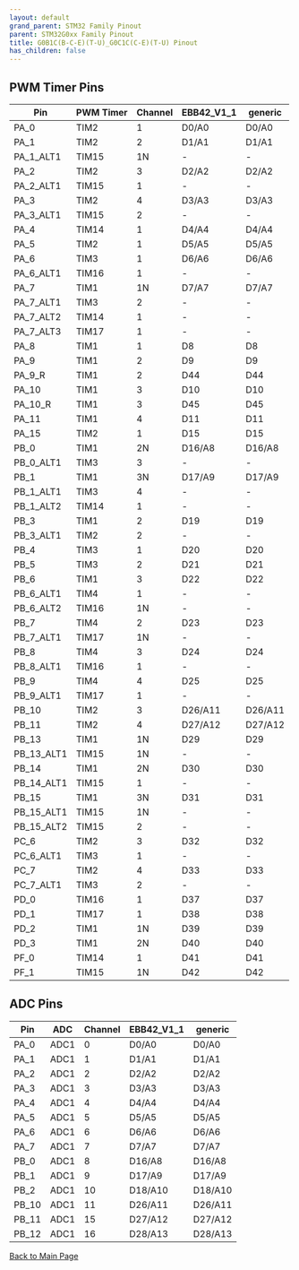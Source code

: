 ```yaml
---
layout: default
grand_parent: STM32 Family Pinout
parent: STM32G0xx Family Pinout
title: G0B1C(B-C-E)(T-U)_G0C1C(C-E)(T-U) Pinout
has_children: false
---
```


## PWM Timer Pins

| Pin | PWM Timer | Channel | EBB42_V1_1 | generic |
| --- | --- | --- | --- | --- |
| PA_0 | TIM2 | 1 | D0/A0 | D0/A0 |
| PA_1 | TIM2 | 2 | D1/A1 | D1/A1 |
| PA_1_ALT1 | TIM15 | 1N | - | - |
| PA_2 | TIM2 | 3 | D2/A2 | D2/A2 |
| PA_2_ALT1 | TIM15 | 1 | - | - |
| PA_3 | TIM2 | 4 | D3/A3 | D3/A3 |
| PA_3_ALT1 | TIM15 | 2 | - | - |
| PA_4 | TIM14 | 1 | D4/A4 | D4/A4 |
| PA_5 | TIM2 | 1 | D5/A5 | D5/A5 |
| PA_6 | TIM3 | 1 | D6/A6 | D6/A6 |
| PA_6_ALT1 | TIM16 | 1 | - | - |
| PA_7 | TIM1 | 1N | D7/A7 | D7/A7 |
| PA_7_ALT1 | TIM3 | 2 | - | - |
| PA_7_ALT2 | TIM14 | 1 | - | - |
| PA_7_ALT3 | TIM17 | 1 | - | - |
| PA_8 | TIM1 | 1 | D8 | D8 |
| PA_9 | TIM1 | 2 | D9 | D9 |
| PA_9_R | TIM1 | 2 | D44 | D44 |
| PA_10 | TIM1 | 3 | D10 | D10 |
| PA_10_R | TIM1 | 3 | D45 | D45 |
| PA_11 | TIM1 | 4 | D11 | D11 |
| PA_15 | TIM2 | 1 | D15 | D15 |
| PB_0 | TIM1 | 2N | D16/A8 | D16/A8 |
| PB_0_ALT1 | TIM3 | 3 | - | - |
| PB_1 | TIM1 | 3N | D17/A9 | D17/A9 |
| PB_1_ALT1 | TIM3 | 4 | - | - |
| PB_1_ALT2 | TIM14 | 1 | - | - |
| PB_3 | TIM1 | 2 | D19 | D19 |
| PB_3_ALT1 | TIM2 | 2 | - | - |
| PB_4 | TIM3 | 1 | D20 | D20 |
| PB_5 | TIM3 | 2 | D21 | D21 |
| PB_6 | TIM1 | 3 | D22 | D22 |
| PB_6_ALT1 | TIM4 | 1 | - | - |
| PB_6_ALT2 | TIM16 | 1N | - | - |
| PB_7 | TIM4 | 2 | D23 | D23 |
| PB_7_ALT1 | TIM17 | 1N | - | - |
| PB_8 | TIM4 | 3 | D24 | D24 |
| PB_8_ALT1 | TIM16 | 1 | - | - |
| PB_9 | TIM4 | 4 | D25 | D25 |
| PB_9_ALT1 | TIM17 | 1 | - | - |
| PB_10 | TIM2 | 3 | D26/A11 | D26/A11 |
| PB_11 | TIM2 | 4 | D27/A12 | D27/A12 |
| PB_13 | TIM1 | 1N | D29 | D29 |
| PB_13_ALT1 | TIM15 | 1N | - | - |
| PB_14 | TIM1 | 2N | D30 | D30 |
| PB_14_ALT1 | TIM15 | 1 | - | - |
| PB_15 | TIM1 | 3N | D31 | D31 |
| PB_15_ALT1 | TIM15 | 1N | - | - |
| PB_15_ALT2 | TIM15 | 2 | - | - |
| PC_6 | TIM2 | 3 | D32 | D32 |
| PC_6_ALT1 | TIM3 | 1 | - | - |
| PC_7 | TIM2 | 4 | D33 | D33 |
| PC_7_ALT1 | TIM3 | 2 | - | - |
| PD_0 | TIM16 | 1 | D37 | D37 |
| PD_1 | TIM17 | 1 | D38 | D38 |
| PD_2 | TIM1 | 1N | D39 | D39 |
| PD_3 | TIM1 | 2N | D40 | D40 |
| PF_0 | TIM14 | 1 | D41 | D41 |
| PF_1 | TIM15 | 1N | D42 | D42 |


## ADC Pins

| Pin | ADC | Channel | EBB42_V1_1 | generic |
| --- | --- | --- | --- | --- |
| PA_0 | ADC1 | 0 | D0/A0 | D0/A0 |
| PA_1 | ADC1 | 1 | D1/A1 | D1/A1 |
| PA_2 | ADC1 | 2 | D2/A2 | D2/A2 |
| PA_3 | ADC1 | 3 | D3/A3 | D3/A3 |
| PA_4 | ADC1 | 4 | D4/A4 | D4/A4 |
| PA_5 | ADC1 | 5 | D5/A5 | D5/A5 |
| PA_6 | ADC1 | 6 | D6/A6 | D6/A6 |
| PA_7 | ADC1 | 7 | D7/A7 | D7/A7 |
| PB_0 | ADC1 | 8 | D16/A8 | D16/A8 |
| PB_1 | ADC1 | 9 | D17/A9 | D17/A9 |
| PB_2 | ADC1 | 10 | D18/A10 | D18/A10 |
| PB_10 | ADC1 | 11 | D26/A11 | D26/A11 |
| PB_11 | ADC1 | 15 | D27/A12 | D27/A12 |
| PB_12 | ADC1 | 16 | D28/A13 | D28/A13 |


[Back to Main Page](../../index)